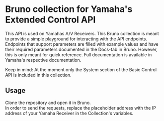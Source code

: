 # Bruno collection for Yamaha's Extended Control API

This API is used on Yamahas A/V Receivers. This Bruno collection is meant to provide a simple playground for interacting with the API endpoints.\
Endpoints that support parameters are filled with example values and have their required parameters documented in the Docs-tab in Bruno. However, this is only meant for quick reference. Full documentation is available in Yamaha's respective documentation.

Keep in mind: At the moment only the System section of the Basic Control API is included in this collection.

## Usage
Clone the repository and open it in Bruno.\
In order to send the requests, replace the placeholder address with the IP address of your Yamaha Receiver in the Collection's variables.

